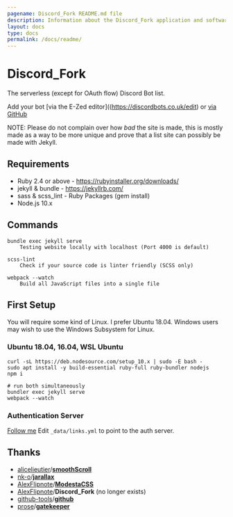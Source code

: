 ```yaml
---
pagename: Discord_Fork README.md file
description: Information about the Discord_Fork application and software
layout: docs
type: docs
permalink: /docs/readme/
---
```


# Discord_Fork
The serverless (except for OAuth flow) Discord Bot list.

Add your bot [via the E-Zed editor]((https://discordbots.co.uk/edit) or [via GitHub](https://discordbots.co.uk/docs/adding-a-bot/)

NOTE: Please do not complain over how *bad* the site is made, this is mostly made as a
way to be more unique and prove that a list site can possibly be made with Jekyll.

## Requirements
- Ruby 2.4 or above - https://rubyinstaller.org/downloads/
- jekyll & bundle - https://jekyllrb.com/
- sass & scss_lint - Ruby Packages (gem install)
- Node.js 10.x

## Commands
```
bundle exec jekyll serve
    Testing website locally with localhost (Port 4000 is default)

scss-lint
    Check if your source code is linter friendly (SCSS only)

webpack --watch
    Build all JavaScript files into a single file
```

## First Setup
You will require some kind of Linux. I prefer Ubuntu 18.04.
Windows users may wish to use the Windows Subsystem for Linux.

### Ubuntu 18.04, 16.04, WSL Ubuntu
```
curl -sL https://deb.nodesource.com/setup_10.x | sudo -E bash -
sudo apt install -y build-essential ruby-full ruby-bundler nodejs
npm i

# run both simultaneously
bundler exec jekyll serve
webpack --watch
```

### Authentication Server
[Follow me](https://github.com/prose/gatekeeper#setup-your-gatekeeper)
Edit `_data/links.yml` to point to the auth server.

## Thanks
- [alicelieutier](https://github.com/alicelieutier)/[**smoothScroll**](https://github.com/alicelieutier/smoothScroll)
- [nk-o](https://github.com/nk-o)/[**jarallax**](https://github.com/nk-o/jarallax)
- [AlexFlipnote](https://github.com/AlexFlipnote)/[**ModestaCSS**](https://github.com/AlexFlipnote/ModestaCSS)
- [AlexFlipnote](https://github.com/AlexFlipnote)/**Discord_Fork** (no longer exists)
- [github-tools](https://github.com/github-tools)/[**github**](https://github.com/github-tools/github)
- [prose](https://github.com/prose/gatekeeper)/[**gatekeeper**](https://github.com/prose/gatekeeper)
